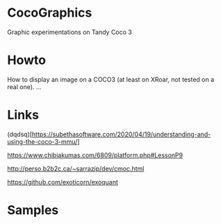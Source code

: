 # CocoGraphics
Graphic experimentations on Tandy Coco 3

# Howto
How to display an image on a COCO3 (at least on XRoar, not tested on a real one).
...

# Links
(dqdsq)[https://subethasoftware.com/2020/04/19/understanding-and-using-the-coco-3-mmu/]

https://www.chibiakumas.com/6809/platform.php#LessonP9

http://perso.b2b2c.ca/~sarrazip/dev/cmoc.html

https://github.com/exoticorn/exoquant

# Samples
